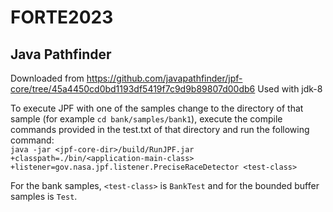 # FORTE2023

## Java Pathfinder
Downloaded from https://github.com/javapathfinder/jpf-core/tree/45a4450cd0bd1193df5419f7c9d9b89807d00db6
Used with jdk-8
  
To execute JPF with one of the samples change to the directory of that sample (for example `cd bank/samples/bank1`), execute the compile commands provided in the test.txt of that directory and run the following command:  
`java -jar <jpf-core-dir>/build/RunJPF.jar +classpath=./bin/<application-main-class> +listener=gov.nasa.jpf.listener.PreciseRaceDetector <test-class>`
  
 For the bank samples, `<test-class>` is `BankTest` and for the bounded buffer samples is `Test`.
